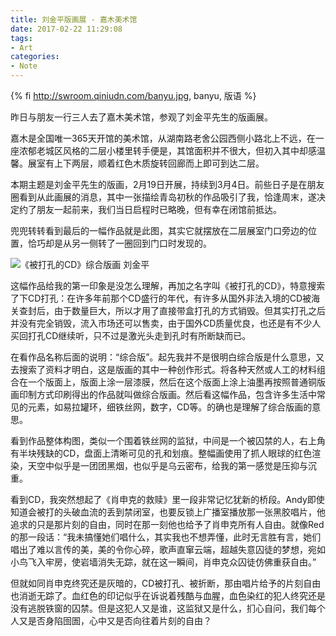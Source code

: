 ```yaml
---
title: 刘金平版画展 - 嘉木美术馆
date: 2017-02-22 11:29:08
tags:
- Art
categories:
- Note
---
```


{% fi http://swroom.qiniudn.com/banyu.jpg, banyu, 版语 %}

昨日与朋友一行三人去了嘉木美术馆，参观了刘金平先生的版画展。

嘉木是全国唯一365天开馆的美术馆，从湖南路老舍公园西侧小路北上不远，在一座浓郁老城区风格的二层小楼里转手便是，其馆面积并不很大，但初入其中却感温馨。展室有上下两层，顺着红色木质旋转回廊而上即可到达二层。

本期主题是刘金平先生的版画，2月19日开展，持续到3月4日。前些日子是在朋友圈看到从此画展的消息，其中一张描绘青岛初秋的作品吸引了我，恰逢周末，遂决定约了朋友一起前来，我们当日启程时已略晚，但有幸在闭馆前抵达。

兜兜转转看到最后的一幅作品就是此图，其实它就摆放在二层展室门口旁边的位置，恰巧却是从另一侧转了一圈回到门口时发现的。

<!-- more -->

![《被打孔的CD》综合版画 刘金平](http://swroom.qiniudn.com/cd-liujinping.jpg)

这幅作品给我的第一印象是没怎么理解，再加之名字叫《被打孔的CD》，特意搜索了下CD打孔：在许多年前那个CD盛行的年代，有许多从国外非法入境的CD被海关查封后，由于数量巨大，所以才用了直接带盒打孔的方式销毁。但其实打孔之后并没有完全销毁，流入市场还可以售卖，由于国外CD质量优良，也还是有不少人买回打孔CD继续听，只不过是激光头走到孔时有所断缺而已。

在看作品名称后面的说明：“综合版”。起先我并不是很明白综合版是什么意思，又去搜索了资料才明白，这是版画的其中一种创作形式。将各种天然或人工的材料组合在一个版面上，版面上涂一层漆膜，然后在这个版面上涂上油墨再按照普通铜版画印制方式印刷得出的作品就叫做综合版画。然后看这幅作品，包含许多生活中常见的元素，如易拉罐环，细铁丝网，数字，CD等。的确也是理解了综合版画的意思。

看到作品整体构图，类似一个围着铁丝网的监狱，中间是一个被囚禁的人，右上角有半块残缺的CD，盘面上清晰可见的孔和划痕。整幅画使用了抓人眼球的红色渲染，天空中似乎是一团团黑烟，也似乎是乌云密布，给我的第一感觉是压抑与沉重。

看到CD，我突然想起了《肖申克的救赎》里一段非常记忆犹新的桥段。Andy即使知道会被打的头破血流的丢到禁闭室，也要反锁上广播室播放那一张黑胶唱片，他追求的只是那片刻的自由，同时在那一刻他也给予了肖申克所有人自由。就像Red的那一段话：“我未搞懂她们唱什么，其实我也不想弄懂，此时无言胜有言，她们唱出了难以言传的美，美的令你心碎，歌声直窜云端，超越失意囚徒的梦想，宛如小鸟飞入牢房，使岩墙消失无踪，就在这一瞬间，肖申克众囚徒仿佛重获自由。”

但就如同肖申克终究还是灰暗的，CD被打孔、被折断，那由唱片给予的片刻自由也消逝无踪了。血红色的印记似乎在诉说着残酷与血腥，血色染红的犯人终究还是没有逃脱铁窗的囚禁。但是这犯人又是谁，这监狱又是什么，扪心自问，我们每个人又是否身陷囹圄，心中又是否向往着片刻的自由？

